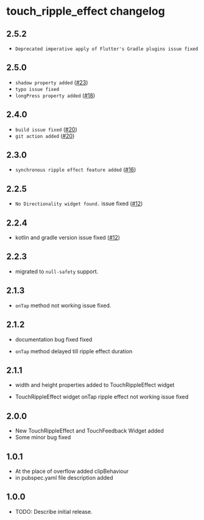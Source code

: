 # touch_ripple_effect changelog

## 2.5.2
* `Deprecated imperative apply of Flutter's Gradle plugins issue fixed`

## 2.5.0
* `shadow property added` ([#23](https://github.com/presswink/flutter_touch_ripple_effect/issues/23))
* `typo issue fixed`
* `longPress property added` ([#18](https://github.com/presswink/flutter_touch_ripple_effect/issues/18))


## 2.4.0
* `build issue fixed` ([#20](https://github.com/Adityapanther/flutter_touch_ripple_effect/issues/20))
* `git action added` ([#20](https://github.com/Adityapanther/flutter_touch_ripple_effect/issues/20))

## 2.3.0
* `synchronous ripple effect feature added` ([#16](https://github.com/Adityapanther/flutter_touch_ripple_effect/issues/16))

## 2.2.5 
*  `No Directionality widget found.` issue fixed ([#12](https://github.com/Adityapanther/flutter_touch_ripple_effect/issues/14))

## 2.2.4
* kotlin and gradle version issue fixed ([#12](https://github.com/Adityapanther/flutter_touch_ripple_effect/issues/12))

## 2.2.3

* migrated to `null-safety` support.
## 2.1.3

* `onTap` method not working issue fixed.

## 2.1.2

* documentation bug fixed fixed

* `onTap` method delayed till ripple effect duration

## 2.1.1

* width and height properties added to TouchRippleEffect widget

* TouchRippleEffect widget onTap ripple effect not working issue fixed

## 2.0.0

* New TouchRippleEffect and TouchFeedback Widget added
* Some minor bug fixed

## 1.0.1

* At the place of overflow added clipBehaviour
* in pubspec.yaml file description added

## 1.0.0

* TODO: Describe initial release.
